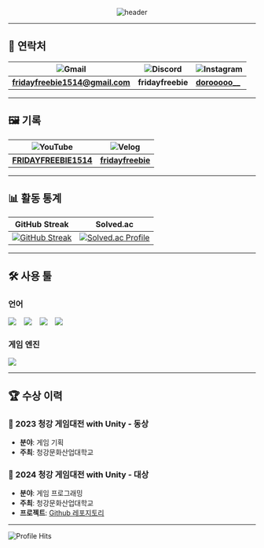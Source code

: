 <div style="text-align: center;">

  <!--Header-->
  ![header](https://capsule-render.vercel.app/api?type=venom&&color=auto&height=300&section=header&text=Yubin's%20Github&fontSize=60)

</div>

---

## 📧 연락처

| ![Gmail](https://img.shields.io/badge/Gmail-D14836?style=flat-square&logo=gmail&logoColor=white) | ![Discord](https://img.shields.io/badge/Discord-5865F2?style=flat-square&logo=discord&logoColor=white) | ![Instagram](https://img.shields.io/badge/Instagram-E4405F?style=flat-square&logo=instagram&logoColor=white) |
|------------------------------------------------------------|---------------------------------------------------------------|----------------------------------------------------------------|
| **fridayfreebie1514@gmail.com**                            | **fridayfreebie**                                             | **[dorooooo__](https://www.instagram.com/dorooooo__)**          |

---

## 🖼️ 기록

| ![YouTube](https://img.shields.io/badge/YouTube-FF0000?style=flat-square&logo=youtube&logoColor=white) | ![Velog](https://img.shields.io/badge/Velog-20C997?style=flat-square&logo=velog&logoColor=white) |
|---------------------------------------------------------------|---------------------------------------------------------------|
| **[FRIDAYFREEBIE1514](https://www.youtube.com/@FRIDAYFREEBIE1514)** | **[fridayfreebie](https://velog.io/@fridayfreebie/posts)** |

---

## 📊 활동 통계

| GitHub Streak | Solved.ac |
|---------------|-----------|
|[![GitHub Streak](https://streak-stats.demolab.com/?user=FRIDAYFREEBIE)](https://git.io/streak-stats) | [![Solved.ac Profile](http://mazassumnida.wtf/api/v2/generate_badge?boj=fridayfreebie)](https://solved.ac/fridayfreebie) |

---

## 🛠️ 사용 툴

### 언어
<img src="https://img.shields.io/badge/C%23-239120?style=for-the-badge&logo=c-sharp&logoColor=white"/>&nbsp;&nbsp;&nbsp;
<img src="https://img.shields.io/badge/C%2B%2B-00599C?style=for-the-badge&logo=c%2B%2B&logoColor=white"/>&nbsp;&nbsp;&nbsp;
<img src="https://img.shields.io/badge/C-A8B9CC?style=for-the-badge&logo=c&logoColor=white"/>&nbsp;&nbsp;&nbsp;
<img src="https://img.shields.io/badge/MySQL-00000F?style=for-the-badge&logo=mysql&logoColor=white"/>

### 게임 엔진
<img src="https://img.shields.io/badge/Unity-100000?style=for-the-badge&logo=unity&logoColor=white"/>

---

## 🏆 수상 이력

### 🥉 2023 청강 게임대전 with Unity - 동상
- **분야**: 게임 기획  
- **주최**: 청강문화산업대학교

### 🥇 2024 청강 게임대전 with Unity - 대상
- **분야**: 게임 프로그래밍  
- **주최**: 청강문화산업대학교
- **프로젝트**: [Github 레포지토리](https://github.com/FRIDAYFREEBIE/Soar-Rise-public)

---

![Profile Hits](https://hits.seeyoufarm.com/api/count/incr/badge.svg?url=https://github.com/FRIDAYFREEBIE&count_bg=%2379C83D&title_bg=%23555555&icon=github.svg&icon_color=%23E7E7E7&title=Profile+Views&edge_flat=false)

